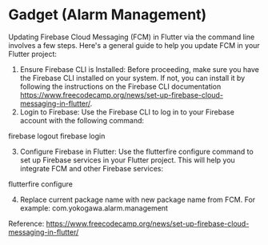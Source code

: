 # Gadget (Alarm Management)

Updating Firebase Cloud Messaging (FCM) in Flutter via the command line involves a few steps. Here's a general guide to help you update FCM in your Flutter project:

1. Ensure Firebase CLI is Installed: Before proceeding, make sure you have the Firebase CLI installed on your system. If not, you can install it by following the instructions on the Firebase CLI documentation https://www.freecodecamp.org/news/set-up-firebase-cloud-messaging-in-flutter/.
2. Login to Firebase: Use the Firebase CLI to log in to your Firebase account with the following command:

firebase logout
firebase login

3. Configure Firebase in Flutter: Use the flutterfire configure command to set up Firebase services in your Flutter project. This will help you integrate FCM and other Firebase services:

flutterfire configure

4. Replace current package name with new package name from FCM. For example: com.yokogawa.alarm.management

Reference: https://www.freecodecamp.org/news/set-up-firebase-cloud-messaging-in-flutter/
